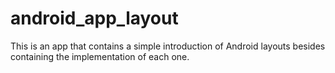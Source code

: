 # android_app_layout
This is an app that contains a simple introduction of Android layouts besides containing the implementation of each one.
